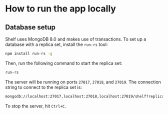 # How to run the app locally

## Database setup

Shelf uses MongoDB 8.0 and makes use of transactions. To set up a database with a replica set, install the `run-rs` tool:

```bash
npm install run-rs -g
```

Then, run the following command to start the replica set:

```bash
run-rs
```

The server will be running on ports `27017`, `27018`, and `27019`. The connection string to connect to the replica set is:

```bash
mongodb://localhost:27017,localhost:27018,localhost:27019/shelf?replicaSet=rs
```

To stop the server, hit `Ctrl+C`.